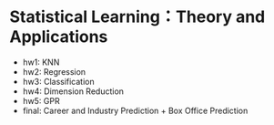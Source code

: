 # Statistical Learning：Theory and Applications
- hw1: KNN
- hw2: Regression
- hw3: Classification
- hw4: Dimension Reduction
- hw5: GPR
- final: Career and Industry Prediction + Box Office Prediction


